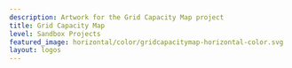 ```yaml
---
description: Artwork for the Grid Capacity Map project
title: Grid Capacity Map 
level: Sandbox Projects 
featured_image: horizontal/color/gridcapacitymap-horizontal-color.svg 
layout: logos
---
```

